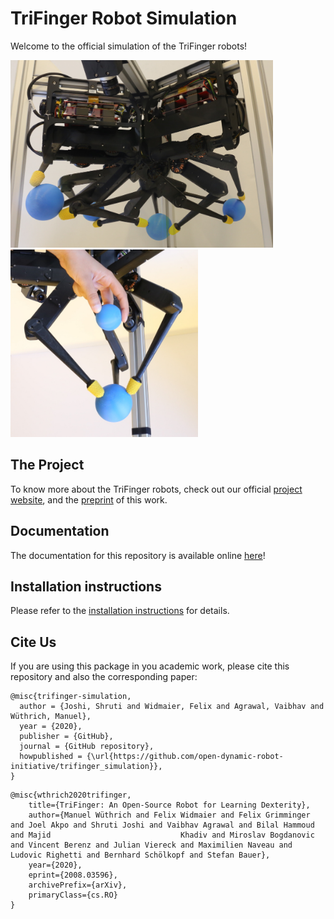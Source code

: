 # TriFinger Robot Simulation

Welcome to the official simulation of the TriFinger robots!

<!-- ![trifingeredu](docs/images/workspace.png) -->
<p float="left">
       <img src="docs/images/workspace.png" alt="trifingeredu workspace" width="420" height="300"/>
       <img src="docs/images/hand.JPG" alt="trifingeredu workspace" width="300" height="300"/>
</p>

## The Project

To know more about the TriFinger robots, check out our official [project website](https://sites.google.com/view/trifinger), and the [preprint](https://arxiv.org/abs/2008.03596) of this work.

## Documentation

The documentation for this repository is available online [here](https://trifinger-robot-simulation.readthedocs.io/en/latest/)!

## Installation instructions

Please refer to the [installation instructions](https://trifinger-robot-simulation.readthedocs.io/en/latest/getting_started/installation.html) for details.

## Cite Us

If you are using this package in you academic work,
please cite this repository and also the corresponding paper:

```
@misc{trifinger-simulation,
  author = {Joshi, Shruti and Widmaier, Felix and Agrawal, Vaibhav and Wüthrich, Manuel},
  year = {2020},
  publisher = {GitHub},
  journal = {GitHub repository},
  howpublished = {\url{https://github.com/open-dynamic-robot-initiative/trifinger_simulation}},
}
```

```
@misc{wthrich2020trifinger,
    title={TriFinger: An Open-Source Robot for Learning Dexterity},
    author={Manuel Wüthrich and Felix Widmaier and Felix Grimminger and Joel Akpo and Shruti Joshi and Vaibhav Agrawal and Bilal Hammoud and Majid                             Khadiv and Miroslav Bogdanovic and Vincent Berenz and Julian Viereck and Maximilien Naveau and Ludovic Righetti and Bernhard Schölkopf and Stefan Bauer},
    year={2020},
    eprint={2008.03596},
    archivePrefix={arXiv},
    primaryClass={cs.RO}
}
```
